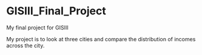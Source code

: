 # GISIII_Final_Project
 My final project for GISIII

My project is to look at three cities and compare the distribution of incomes across the city.